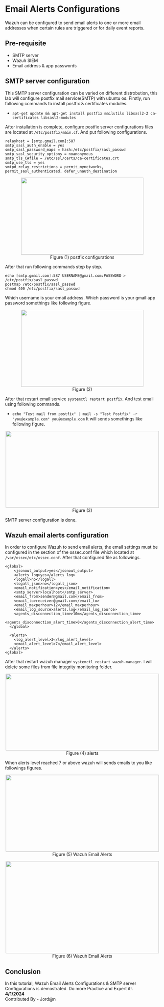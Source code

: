 # Email Alerts Configurations
Wazuh can be configured to send email alerts to one or more email addresses when certain rules are triggered or for daily event reports. 

## Pre-requisite
- SMTP server 
- Wazuh SIEM
- Email address & app passwords

## SMTP server configuration
This SMTP server configuration can be varied on different distrobution, this lab will configure postfix mail service(SMTP) with ubuntu os.
Firstly, run following commands to install postfix & certificates modules.
- ``` apt-get update && apt-get install postfix mailutils libsasl2-2 ca-certificates libsasl2-modules ```

After installation is complete, configure postfix server configurations files are located at ``` /etc/postfix/main.cf ```. And put following configurations.
```
relayhost = [smtp.gmail.com]:587
smtp_sasl_auth_enable = yes
smtp_sasl_password_maps = hash:/etc/postfix/sasl_passwd
smtp_sasl_security_options = noanonymous
smtp_tls_CAfile = /etc/ssl/certs/ca-certificates.crt
smtp_use_tls = yes
smtpd_relay_restrictions = permit_mynetworks, permit_sasl_authenticated, defer_unauth_destination
```
<p align="center"><img src="https://github.com/AungZayMyo/Wazuh/assets/154745254/7241f647-893f-4b04-a919-cfe3186b0cd6" width="400px" height="250px"><br>Figure (1) postfix configurations</p>

After that run following commands step by step.
```
echo [smtp.gmail.com]:587 USERNAME@gmail.com:PASSWORD > /etc/postfix/sasl_passwd
postmap /etc/postfix/sasl_passwd
chmod 400 /etc/postfix/sasl_passwd
```
Which username is your email address. 
Which password is your gmail app password somethings like following figure.
<p align="center"><img src="https://github.com/AungZayMyo/Wazuh/assets/154745254/aa559f84-6f91-4284-be82-b540d5c6d3ee" width="400px" height="250px"><br>Figure (2) </p>

After that restart email service ``` systemctl restart postfix ```. And test email using following commands.
- ``` echo "Test mail from postfix" | mail -s "Test Postfix" -r "you@example.com" you@example.com ```
It will sends somethings like following figure.

<p align="center"><img src="https://github.com/AungZayMyo/Wazuh/assets/154745254/daa6a9ae-a596-47d8-ab22-103b1df925cd" width="500px" height="250px"><br>Figure (3) </p>
SMTP server configuration is done.

## Wazuh email alerts configuration
In order to configure Wazuh to send email alerts, the email settings must be configured in the <global> section of the ossec.conf file which located at ``` /var/ossec/etc/ossec.conf ```. After that configured file as followings.

``` 
<global>
    <jsonout_output>yes</jsonout_output>
    <alerts_log>yes</alerts_log>
    <logall>no</logall>
    <logall_json>no</logall_json>
    <email_notification>yes</email_notification>
    <smtp_server>localhost</smtp_server>
    <email_from>sender@gmail.com</email_from>
    <email_to>receiver@gmail.com</email_to>
    <email_maxperhour>12</email_maxperhour>
    <email_log_source>alerts.log</email_log_source>
    <agents_disconnection_time>10m</agents_disconnection_time>
    <agents_disconnection_alert_time>0</agents_disconnection_alert_time>
  </global>

  <alerts>
    <log_alert_level>3</log_alert_level>
    <email_alert_level>7</email_alert_level>
  </alerts>
<global>
```
After that restart wazuh manager ``` systemctl restart wazuh-manager ```. I will delete some files from file integrity monitoring folder.
<p align="center"><img src="https://github.com/AungZayMyo/Wazuh/assets/154745254/5f607192-864a-4857-950c-e129dd274d8f" width="500px" height="250px"><br>Figure (4) alerts </p>

When alerts level reached 7 or above wazuh will sends emails to you like followings figures.
<p align="center"><img src="https://github.com/AungZayMyo/Wazuh/assets/154745254/df83eddd-7d31-4416-9aaa-f17aa0438fa4" width="500px" height="250px"><br>Figure (5) Wazuh Email Alerts</p>
<p align="center"><img src="https://github.com/AungZayMyo/Wazuh/assets/154745254/b19ef456-257c-442a-bd3b-16579587fd14" width="500px" height="300px"><br>Figure (6) Wazuh Email Alerts</p>

## Conclusion

In this tutorial, Wazuh Email Alerts Configurations & SMTP server Configurations is demostrated. Do more Practice and Expert it!. <br>
**4/1/2024** <br>
Contributed By - Jord@n
